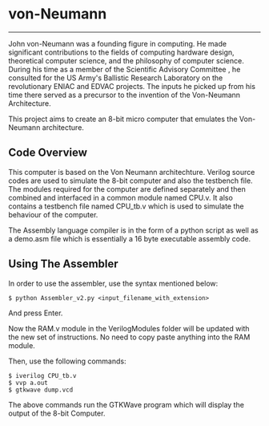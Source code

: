 # von-Neumann
---

John von-Neumann was a founding figure in computing. He made significant contributions to the fields of computing hardware design, theoretical computer science, and the philosophy of computer science. During his time as a member of the Scientific Advisory Committee , he consulted for the US Army's Ballistic Research Laboratory on the revolutionary ENIAC and EDVAC projects. The inputs he picked up from his time there served as a precursor to the invention of the Von-Neumann Architecture. 

This project aims to create an 8-bit micro computer that emulates the Von-Neumann architecture. 

## Code Overview
This computer is based on the Von Neumann architechture. Verilog source codes are used to simulate the 8-bit computer and also the testbench file. The modules required for the computer are defined separately and then combined and interfaced in a common module named CPU.v. It also contains a testbench file named CPU_tb.v which is used to simulate the behaviour of the computer.

The Assembly language compiler is in the form of a python script as well as a demo.asm file which is essentially a 16 byte executable assembly code.

## Using The Assembler

In order to use the assembler, use the syntax mentioned below:

```shell
$ python Assembler_v2.py <input_filename_with_extension>
```

And press Enter.

Now the RAM.v module in the VerilogModules folder will be updated with the new set of instructions.
No need to copy paste anything into the RAM module.

Then, use the following commands:

```shell
$ iverilog CPU_tb.v
$ vvp a.out
$ gtkwave dump.vcd
```

The above commands run the GTKWave program which will display the output of the 8-bit Computer.
